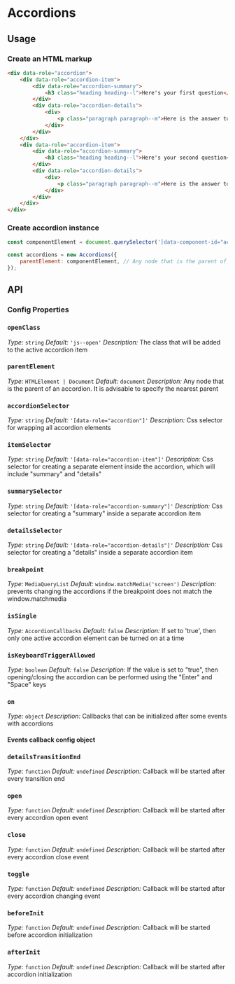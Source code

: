 # Accordions

## Usage

### Create an HTML markup

```html
<div data-role="accordion">
	<div data-role="accordion-item">
		<div data-role="accordion-summary">
			<h3 class="heading heading--l">Here's your first question</h3>
		</div>
		<div data-role="accordion-details">
			<div>
				<p class="paragraph paragraph--m">Here is the answer to your first question</p>
			</div>
		</div>
	</div>
	<div data-role="accordion-item">
		<div data-role="accordion-summary">
			<h3 class="heading heading--l">Here's your second question</h3>
		</div>
		<div data-role="accordion-details">
			<div>
				<p class="paragraph paragraph--m">Here is the answer to your second question</p>
			</div>
		</div>
	</div>
</div>
```

### Create accordion instance

```javascript
const componentElement = document.querySelector('[data-component-id="accordions"]'); //

const accordions = new Accordions({
	parentElement: componentElement, // Any node that is the parent of an accordion. It is advisable to specify the nearest parent
});
```

## API

### Config Properties

### `openClass`

_Type:_ `string`
_Default:_ `'js--open'`
_Description:_ The class that will be added to the active accordion item

### `parentElement`

_Type:_ `HTMLElement | Document`
_Default:_ `document`
_Description:_ Any node that is the parent of an accordion. It is advisable to specify the nearest parent

### `accordionSelector`

_Type:_ `string`
_Default:_ `'[data-role="accordion"]'`
_Description:_ Css selector for wrapping all accordion elements

### `itemSelector`

_Type:_ `string`
_Default:_ `'[data-role="accordion-item"]'`
_Description:_ Css selector for creating a separate element inside the accordion, which will include "summary" and "details"

### `summarySelector`

_Type:_ `string`
_Default:_ `'[data-role="accordion-summary"]'`
_Description:_ Css selector for creating a "summary" inside a separate accordion item

### `detailsSelector`

_Type:_ `string`
_Default:_ `'[data-role="accordion-details"]'`
_Description:_ Css selector for creating a "details" inside a separate accordion item

### `breakpoint`

_Type:_ `MediaQueryList`
_Default:_ `window.matchMedia('screen')`
_Description:_ prevents changing the accordions if the breakpoint does not match the window.matchmedia

### `isSingle`

_Type:_ `AccordionCallbacks`
_Default:_ `false`
_Description:_ If set to 'true', then only one active accordion element can be turned on at a time

### `isKeyboardTriggerAllowed`

_Type:_ `boolean`
_Default:_ `false`
_Description:_ If the value is set to "true", then opening/closing the accordion can be performed using the "Enter" and "Space" keys

### `on`

_Type:_ `object`
_Description:_ Callbacks that can be initialized after some events with accordions

#### Events callback config object

### `detailsTransitionEnd`

_Type:_ `function`
_Default:_ `undefined`
_Description:_ Callback will be started after every transition end

### `open`

_Type:_ `function`
_Default:_ `undefined`
_Description:_ Callback will be started after every accordion open event

### `close`

_Type:_ `function`
_Default:_ `undefined`
_Description:_ Callback will be started after every accordion close event

### `toggle`

_Type:_ `function`
_Default:_ `undefined`
_Description:_ Callback will be started after every accordion changing event

### `beforeInit`

_Type:_ `function`
_Default:_ `undefined`
_Description:_ Callback will be started before accordion initialization

### `afterInit`

_Type:_ `function`
_Default:_ `undefined`
_Description:_ Callback will be started after accordion initialization
